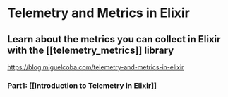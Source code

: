 # Telemetry and Metrics in Elixir
## Learn about the metrics you can collect in Elixir with the [[telemetry_metrics]] library

https://blog.miguelcoba.com/telemetry-and-metrics-in-elixir


### Part1: [[Introduction to Telemetry in Elixir]]

